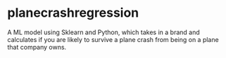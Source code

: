 # planecrashregression
A ML model using Sklearn and Python, which takes in a brand and calculates if you are likely to survive a plane crash from being on a plane that company owns.
